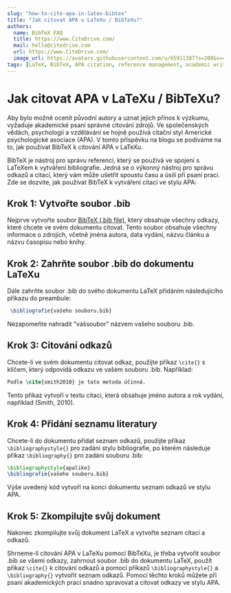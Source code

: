 ```yaml
---
slug: "how-to-cite-apa-in-latex-bibtex"
title: "Jak citovat APA v LaTeXu / BibTeXu?"
authors:
  name: BibTeX FAQ
  title: https://www.CiteDrive.com/
  mail: hello@citedrive.com
  url: https://www.CiteDrive.com/
  image_url: https://avatars.githubusercontent.com/u/65911387?s=200&v=4
tags: [LaTeX, BibTeX, APA citation, reference management, academic writing]
---
```


# Jak citovat APA v LaTeXu / BibTeXu?

Aby bylo možné ocenit původní autory a uznat jejich přínos k výzkumu, vyžaduje akademické psaní správné citování zdrojů. Ve společenských vědách, psychologii a vzdělávání se hojně používá citační styl Americké psychologické asociace (APA). V tomto příspěvku na blogu se podíváme na to, jak používat BibTeX k citování APA v LaTeXu.

BibTeX je nástroj pro správu referencí, který se používá ve spojení s LaTeXem k vytváření bibliografie. Jedná se o výkonný nástroj pro správu odkazů a citací, který vám může ušetřit spoustu času a úsilí při psaní prací. Zde se dozvíte, jak používat BibTeX k vytváření citací ve stylu APA:

## Krok 1: Vytvořte soubor .bib

Nejprve vytvořte soubor [BibTeX (.bib file)](/), který obsahuje všechny odkazy, které chcete ve svém dokumentu citovat. Tento soubor obsahuje všechny informace o zdrojích, včetně jména autora, data vydání, názvu článku a názvu časopisu nebo knihy.

## Krok 2: Zahrňte soubor .bib do dokumentu LaTeXu

Dále zahrňte soubor .bib do svého dokumentu LaTeX přidáním následujícího příkazu do preambule:

```latex
 \bibliografie{vašeho souboru.bib}
```
Nezapomeňte nahradit "vášsoubor" názvem vašeho souboru .bib.

 ## Krok 3: Citování odkazů
 
 Chcete-li ve svém dokumentu citovat odkaz, použijte příkaz `\cite{}` s klíčem, který odpovídá odkazu ve vašem souboru .bib. Například:
```latex
Podle \cite{smith2010} je tato metoda účinná.
```

Tento příkaz vytvoří v textu citaci, která obsahuje jméno autora a rok vydání, například (Smith, 2010).

## Krok 4: Přidání seznamu literatury

Chcete-li do dokumentu přidat seznam odkazů, použijte příkaz `\bibliographystyle{}` pro zadání stylu bibliografie, po kterém následuje příkaz `\bibliography{}` pro zadání souboru .bib:
```latex
\bibliographystyle{apalike} 
\bibliografie{vašeho souboru.bib}
```
Výše uvedený kód vytvoří na konci dokumentu seznam odkazů ve stylu APA.    

## Krok 5: Zkompilujte svůj dokument

Nakonec zkompilujte svůj dokument LaTeX a vytvořte seznam citací a odkazů.

Shrneme-li citování APA v LaTeXu pomocí BibTeXu, je třeba vytvořit soubor .bib se všemi odkazy, zahrnout soubor .bib do dokumentu LaTeX, použít příkaz `\cite{}` k citování odkazů a pomocí příkazů `\bibliographystyle{}` a `\bibliography{}` vytvořit seznam odkazů. Pomocí těchto kroků můžete při psaní akademických prací snadno spravovat a citovat odkazy ve stylu APA.